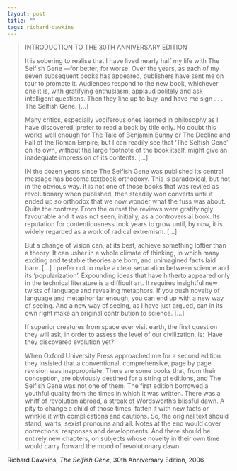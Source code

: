 ```yaml
---
layout: post
title: ""
tags: richard-dawkins
---
```



> INTRODUCTION TO THE 30TH ANNIVERSARY EDITION
> 
> It is sobering to realise that I have lived nearly half my life with The Selfish Gene —for better, for worse. Over the years, as each of my seven subsequent books has appeared, publishers have sent me on tour to promote it. Audiences respond to the new book, whichever one it is, with gratifying enthusiasm, applaud politely and ask intelligent questions. Then they line up to buy, and have me sign . . . The Selfish Gene. [...]
> 
> Many critics, especially vociferous ones learned in philosophy as I have discovered, prefer to read a book by title only. No doubt this works well enough for The Tale of Benjamin Bunny or The Decline and Fall of the Roman Empire, but I can readily see that ‘The Selfish Gene’ on its own, without the large footnote of the book itself, might give an inadequate impression of its contents. [...]
> 
> IN the dozen years since The Selfish Gene was published its central message has become textbook orthodoxy. This is paradoxical, but not in the obvious way. It is not one of those books that was reviled as revolutionary when published, then steadily won converts until it ended up so orthodox that we now wonder what the fuss was about. Quite the contrary. From the outset the reviews were gratifyingly favourable and it was not seen, initially, as a controversial book. Its reputation for contentiousness took years to grow until, by now, it is widely regarded as a work of radical extremism. [...]
> 
> But a change of vision can, at its best, achieve something loftier than a theory. It can usher in a whole climate of thinking, in which many exciting and testable theories are born, and unimagined facts laid bare. [...] I prefer not to make a clear separation between science and its ‘popularization’. Expounding ideas that have hitherto appeared only in the technical literature is a difficult art. It requires insightful new twists of language and revealing metaphors. If you push novelty of language and metaphor far enough, you can end up with a new way of seeing. And a new way of seeing, as I have just argued, can in its own right make an original contribution to science. [...]
> 
> If superior creatures from space ever visit earth, the first question they will ask, in order to assess the level of our civilization, is: ‘Have they discovered evolution yet?’
> 
> When Oxford University Press approached me for a second edition they insisted that a conventional, comprehensive, page by page revision was inappropriate. There are some books that, from their conception, are obviously destined for a string of editions, and The Selfish Gene was not one of them. The first edition borrowed a youthful quality from the times in which it was written. There was a whiff of revolution abroad, a streak of Wordsworth’s blissful dawn. A pity to change a child of those times, fatten it with new facts or wrinkle it with complications and cautions. So, the original text should stand, warts, sexist pronouns and all. Notes at the end would cover corrections, responses and developments. And there should be entirely new chapters, on subjects whose novelty in their own time would carry forward the mood of revolutionary dawn.

Richard Dawkins, _The Selfish Gene_, 30th Anniversary Edition, 2006